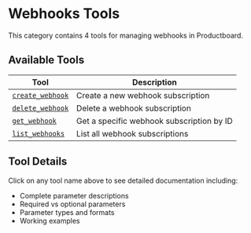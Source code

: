 # Webhooks Tools

This category contains 4 tools for managing webhooks in Productboard.

## Available Tools

| Tool                                    | Description                               |
| --------------------------------------- | ----------------------------------------- |
| [`create_webhook`](./create_webhook.md) | Create a new webhook subscription         |
| [`delete_webhook`](./delete_webhook.md) | Delete a webhook subscription             |
| [`get_webhook`](./get_webhook.md)       | Get a specific webhook subscription by ID |
| [`list_webhooks`](./list_webhooks.md)   | List all webhook subscriptions            |

## Tool Details

Click on any tool name above to see detailed documentation including:

- Complete parameter descriptions
- Required vs optional parameters
- Parameter types and formats
- Working examples
